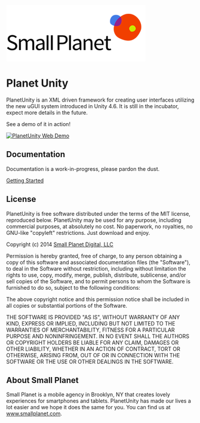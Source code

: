 ![Small Planet logo](.Support/images/smallplanet_logo.png)

# Planet Unity


PlanetUnity is an XML driven framework for creating user interfaces utilizing the new uGUI system introduced in Unity 4.6. It is still in the incubator, expect more details in the future.

See a demo of it in action!

[![PlanetUnity Web Demo](https://img.youtube.com/vi/10zXPQIr70U/0.jpg)](https://www.youtube.com/embed/10zXPQIr70U?vq=hd1080&autoplay=1 "PlanetUnity Web Demo")

## Documentation

Documentation is a work-in-progress, please pardon the dust.

[Getting Started](https://github.com/SmallPlanetUnity/PlanetUnity2/blob/master/Documentation/GETTINGSTARTED.md)

## License

PlanetUnity is free software distributed under the terms of the MIT license, reproduced below. PlanetUnity may be used for any purpose, including commercial purposes, at absolutely no cost. No paperwork, no royalties, no GNU-like "copyleft" restrictions. Just download and enjoy.

Copyright (c) 2014 [Small Planet Digital, LLC](http://smallplanet.com)

Permission is hereby granted, free of charge, to any person obtaining a copy of this software and associated documentation files (the "Software"), to deal in the Software without restriction, including without limitation the rights to use, copy, modify, merge, publish, distribute, sublicense, and/or sell copies of the Software, and to permit persons to whom the Software is furnished to do so, subject to the following conditions:

The above copyright notice and this permission notice shall be included in all copies or substantial portions of the Software.

THE SOFTWARE IS PROVIDED "AS IS", WITHOUT WARRANTY OF ANY KIND, EXPRESS OR IMPLIED, INCLUDING BUT NOT LIMITED TO THE WARRANTIES OF MERCHANTABILITY, FITNESS FOR A PARTICULAR PURPOSE AND NONINFRINGEMENT. IN NO EVENT SHALL THE AUTHORS OR COPYRIGHT HOLDERS BE LIABLE FOR ANY CLAIM, DAMAGES OR OTHER LIABILITY, WHETHER IN AN ACTION OF CONTRACT, TORT OR OTHERWISE, ARISING FROM, OUT OF OR IN CONNECTION WITH THE SOFTWARE OR THE USE OR OTHER DEALINGS IN THE SOFTWARE.

## About Small Planet

Small Planet is a mobile agency in Brooklyn, NY that creates lovely experiences for smartphones and tablets. PlanetUnity has made our lives a lot easier and we hope it does the same for you. You can find us at www.smallplanet.com. 